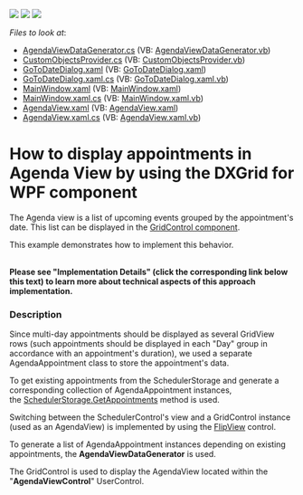 <!-- default badges list -->
![](https://img.shields.io/endpoint?url=https://codecentral.devexpress.com/api/v1/VersionRange/128657175/15.2.4%2B)
[![](https://img.shields.io/badge/Open_in_DevExpress_Support_Center-FF7200?style=flat-square&logo=DevExpress&logoColor=white)](https://supportcenter.devexpress.com/ticket/details/T239055)
[![](https://img.shields.io/badge/📖_How_to_use_DevExpress_Examples-e9f6fc?style=flat-square)](https://docs.devexpress.com/GeneralInformation/403183)
<!-- default badges end -->
<!-- default file list -->
*Files to look at*:

* [AgendaViewDataGenerator.cs](./CS/AgendaViewDataGenerator.cs) (VB: [AgendaViewDataGenerator.vb](./VB/AgendaViewDataGenerator.vb))
* [CustomObjectsProvider.cs](./CS/CustomObjectsProvider.cs) (VB: [CustomObjectsProvider.vb](./VB/CustomObjectsProvider.vb))
* [GoToDateDialog.xaml](./CS/GoToDateDialog.xaml) (VB: [GoToDateDialog.xaml](./VB/GoToDateDialog.xaml))
* [GoToDateDialog.xaml.cs](./CS/GoToDateDialog.xaml.cs) (VB: [GoToDateDialog.xaml.vb](./VB/GoToDateDialog.xaml.vb))
* [MainWindow.xaml](./CS/MainWindow.xaml) (VB: [MainWindow.xaml](./VB/MainWindow.xaml))
* [MainWindow.xaml.cs](./CS/MainWindow.xaml.cs) (VB: [MainWindow.xaml.vb](./VB/MainWindow.xaml.vb))
* [AgendaView.xaml](./CS/Views/AgendaView.xaml) (VB: [AgendaView.xaml](./VB/Views/AgendaView.xaml))
* [AgendaView.xaml.cs](./CS/Views/AgendaView.xaml.cs) (VB: [AgendaView.xaml.vb](./VB/Views/AgendaView.xaml.vb))
<!-- default file list end -->
# How to display appointments in Agenda View by using the DXGrid for WPF component


<p>The Agenda view is a list of upcoming events grouped by the appointment's date. This list can be displayed in the <a href="https://documentation.devexpress.com/#WPF/CustomDocument6294">GridControl component</a>.</p>
<p>This example demonstrates how to implement this behavior.<br /><br /></p>
<p><strong>Please see "Implementation Details" (click the corresponding link below this text) to learn more about technical aspects of this approach implementation.</strong></p>


<h3>Description</h3>

<p>Since multi-day appointments should be displayed as several GridView rows (such appointments should be displayed in each "Day" group in accordance with an appointment's duration), we used a separate AgendaAppointment class to store the appointment's data.</p>
<p>To get existing appointments from the SchedulerStorage and generate a corresponding collection of AgendaAppointment instances, the&nbsp;<a href="https://documentation.devexpress.com/#CoreLibraries/DevExpressXtraSchedulerSchedulerStorageBase_GetAppointmentstopic1830">SchedulerStorage.GetAppointments</a>&nbsp;method is used.</p>
<p>Switching between the SchedulerControl's view and a GridControl instance (used as an AgendaView) is implemented by using the&nbsp;<a href="https://documentation.devexpress.com/#WPF/CustomDocument15021">FlipView</a>&nbsp;control.</p>
<p>To generate a list of AgendaAppointment instances depending on existing appointments, the&nbsp;<strong>AgendaViewDataGenerator</strong>&nbsp;is used.</p>
<p>The GridControl is used to display the AgendaView located within the "<strong>AgendaViewControl</strong>" UserControl.</p>

<br/>


